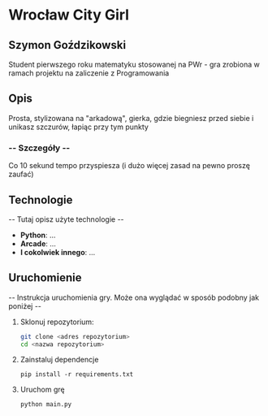 # Wrocław City Girl

## Szymon Goździkowski

Student pierwszego roku matematyku stosowanej na PWr - gra zrobiona w ramach projektu na zaliczenie z Programowania

## Opis

Prosta, stylizowana na "arkadową", gierka, gdzie biegniesz przed siebie i unikasz szczurów, łapiąc przy tym punkty

### -- Szczegóły --

Co 10 sekund tempo przyspiesza (i dużo więcej zasad na pewno proszę zaufać)


## Technologie

-- Tutaj opisz użyte technologie --

- **Python**: ...
- **Arcade**: ...
- **I cokolwiek innego**: ...

## Uruchomienie

-- Instrukcja uruchomienia gry. Może ona wyglądać w sposób podobny jak poniżej --

1. Sklonuj repozytorium:
   
    ```sh
    git clone <adres repozytorium>
    cd <nazwa repozytorium>
    ```

2. Zainstaluj dependencje
    ```
    pip install -r requirements.txt
    ```

3. Uruchom grę
    ```
    python main.py
    ```

